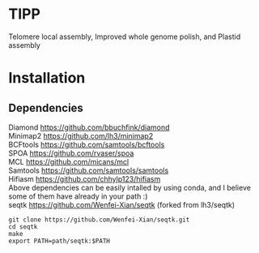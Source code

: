 # TIPP
Telomere local assembly, Improved whole genome polish, and Plastid assembly

# Installation
## Dependencies
Diamond https://github.com/bbuchfink/diamond   
Minimap2 https://github.com/lh3/minimap2   
BCFtools https://github.com/samtools/bcftools   
SPOA https://github.com/rvaser/spoa    
MCL https://github.com/micans/mcl   
Samtools https://github.com/samtools/samtools   
Hifiasm https://github.com/chhylp123/hifiasm  
Above dependencies can be easily intalled by using conda, and I believe some of them have already in your path :)   
seqtk https://github.com/Wenfei-Xian/seqtk (forked from lh3/seqtk)  
```
git clone https://github.com/Wenfei-Xian/seqtk.git
cd seqtk
make
export PATH=path/seqtk:$PATH
```
